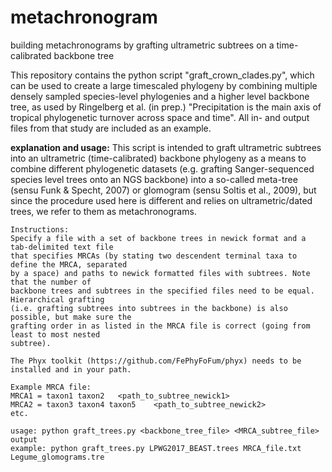 # metachronogram
building metachronograms by grafting ultrametric subtrees on a time-calibrated backbone tree

This repository contains the python script "graft_crown_clades.py", which can be used to create a large timescaled phylogeny by combining multiple densely sampled species-level phylogenies and a higher level backbone tree, as used by Ringelberg et al. (in prep.) "Precipitation is the main axis of tropical phylogenetic turnover across space and time". All in- and output files from that study are included as an example.

**explanation and usage:**
    This script is intended to graft ultrametric subtrees into an ultrametric (time-calibrated)
    backbone phylogeny as a means to combine different phylogenetic datasets (e.g. grafting 
    Sanger-sequenced species level trees onto an NGS backbone) into a so-called meta-tree (sensu 
    Funk & Specht, 2007) or glomogram (sensu Soltis et al., 2009), but since the procedure used 
    here is different and relies on ultrametric/dated trees, we refer to them as metachronograms. 
    
    Instructions:
    Specify a file with a set of backbone trees in newick format and a tab-delimited text file 
    that specifies MRCAs (by stating two descendent terminal taxa to define the MRCA, separated 
    by a space) and paths to newick formatted files with subtrees. Note that the number of 
    backbone trees and subtrees in the specified files need to be equal. Hierarchical grafting 
    (i.e. grafting subtrees into subtrees in the backbone) is also possible, but make sure the 
    grafting order in as listed in the MRCA file is correct (going from least to most nested 
    subtree).

    The Phyx toolkit (https://github.com/FePhyFoFum/phyx) needs to be installed and in your path.
    
    Example MRCA file: 
    MRCA1 = taxon1 taxon2	<path_to_subtree_newick1>
    MRCA2 = taxon3 taxon4 taxon5	<path_to_subtree_newick2>
    etc. 
    
    usage: python graft_trees.py <backbone_tree_file> <MRCA_subtree_file> output
    example: python graft_trees.py LPWG2017_BEAST.trees MRCA_file.txt Legume_glomograms.tre
